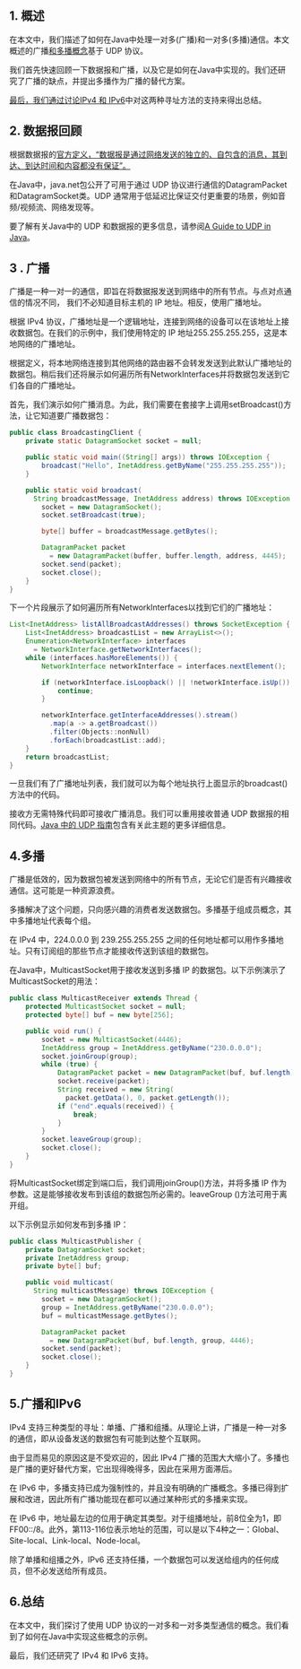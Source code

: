 ## 1. 概述

在本文中，我们描述了如何在Java中处理一对多(广播)和一对多(多播)通信。本文概述的广播[和多播概念](https://www.baeldung.com/cs/multicast-vs-broadcast-anycast-unicast)基于 UDP 协议。

我们首先快速回顾一下数据报和广播，以及它是如何在Java中实现的。我们还研究了广播的缺点，并提出多播作为广播的替代方案。

[最后，我们通过讨论IPv4 和 IPv6](https://www.baeldung.com/cs/ipv4-vs-ipv6)中对这两种寻址方法的支持来得出总结。

## 2. 数据报回顾

根据数据报的[官方定义，“数据报是通过网络发送的独立的、自包含的消息，其到达、到达时间和内容都没有保证”。](https://docs.oracle.com/javase/tutorial/networking/datagrams/)

在Java中，java.net包公开了可用于通过 UDP 协议进行通信的DatagramPacket和DatagramSocket类。UDP 通常用于低延迟比保证交付更重要的场景，例如音频/视频流、网络发现等。

要了解有关Java中的 UDP 和数据报的更多信息，请参阅[A Guide to UDP in Java](https://www.baeldung.com/udp-in-java)。

## 3 . 广播

广播是一种一对一的通信，即旨在将数据报发送到网络中的所有节点。与点对点通信的情况不同， 我们不必知道目标主机的 IP 地址。相反，使用广播地址。

根据 IPv4 协议，广播地址是一个逻辑地址，连接到网络的设备可以在该地址上接收数据包。在我们的示例中，我们使用特定的 IP 地址255.255.255.255，这是本地网络的广播地址。

根据定义，将本地网络连接到其他网络的路由器不会转发发送到此默认广播地址的数据包。稍后我们还将展示如何遍历所有NetworkInterfaces并将数据包发送到它们各自的广播地址。

首先，我们演示如何广播消息。为此，我们需要在套接字上调用setBroadcast()方法，让它知道要广播数据包：

```java
public class BroadcastingClient {
    private static DatagramSocket socket = null;

    public static void main((String[] args)) throws IOException {
        broadcast("Hello", InetAddress.getByName("255.255.255.255"));
    }

    public static void broadcast(
      String broadcastMessage, InetAddress address) throws IOException {
        socket = new DatagramSocket();
        socket.setBroadcast(true);

        byte[] buffer = broadcastMessage.getBytes();

        DatagramPacket packet 
          = new DatagramPacket(buffer, buffer.length, address, 4445);
        socket.send(packet);
        socket.close();
    }
}
```

下一个片段展示了如何遍历所有NetworkInterfaces以找到它们的广播地址：

```java
List<InetAddress> listAllBroadcastAddresses() throws SocketException {
    List<InetAddress> broadcastList = new ArrayList<>();
    Enumeration<NetworkInterface> interfaces 
      = NetworkInterface.getNetworkInterfaces();
    while (interfaces.hasMoreElements()) {
        NetworkInterface networkInterface = interfaces.nextElement();

        if (networkInterface.isLoopback() || !networkInterface.isUp()) {
            continue;
        }

        networkInterface.getInterfaceAddresses().stream() 
          .map(a -> a.getBroadcast())
          .filter(Objects::nonNull)
          .forEach(broadcastList::add);
    }
    return broadcastList;
}
```

一旦我们有了广播地址列表，我们就可以为每个地址执行上面显示的broadcast()方法中的代码。

接收方无需特殊代码即可接收广播消息。我们可以重用接收普通 UDP 数据报的相同代码。[Java 中的 UDP 指南](https://www.baeldung.com/udp-in-java)包含有关此主题的更多详细信息。

## 4.多播

广播是低效的，因为数据包被发送到网络中的所有节点，无论它们是否有兴趣接收通信。这可能是一种资源浪费。

多播解决了这个问题，只向感兴趣的消费者发送数据包。多播基于组成员概念，其中多播地址代表每个组。

在 IPv4 中，224.0.0.0 到 239.255.255.255 之间的任何地址都可以用作多播地址。只有订阅组的那些节点才能接收传送到该组的数据包。

在Java中，MulticastSocket用于接收发送到多播 IP 的数据包。以下示例演示了MulticastSocket的用法：

```java
public class MulticastReceiver extends Thread {
    protected MulticastSocket socket = null;
    protected byte[] buf = new byte[256];

    public void run() {
        socket = new MulticastSocket(4446);
        InetAddress group = InetAddress.getByName("230.0.0.0");
        socket.joinGroup(group);
        while (true) {
            DatagramPacket packet = new DatagramPacket(buf, buf.length);
            socket.receive(packet);
            String received = new String(
              packet.getData(), 0, packet.getLength());
            if ("end".equals(received)) {
                break;
            }
        }
        socket.leaveGroup(group);
        socket.close();
    }
}
```

将MulticastSocket绑定到端口后，我们调用joinGroup()方法，并将多播 IP 作为参数。这是能够接收发布到该组的数据包所必需的。leaveGroup ()方法可用于离开组。

以下示例显示如何发布到多播 IP：

```java
public class MulticastPublisher {
    private DatagramSocket socket;
    private InetAddress group;
    private byte[] buf;

    public void multicast(
      String multicastMessage) throws IOException {
        socket = new DatagramSocket();
        group = InetAddress.getByName("230.0.0.0");
        buf = multicastMessage.getBytes();

        DatagramPacket packet 
          = new DatagramPacket(buf, buf.length, group, 4446);
        socket.send(packet);
        socket.close();
    }
}
```

## 5.广播和IPv6

IPv4 支持三种类型的寻址：单播、广播和组播。从理论上讲，广播是一种一对多的通信，即从设备发送的数据包有可能到达整个互联网。

由于显而易见的原因这是不受欢迎的，因此 IPv4 广播的范围大大缩小了。多播也是广播的更好替代方案，它出现得晚得多，因此在采用方面滞后。

在 IPv6 中，多播支持已成为强制性的，并且没有明确的广播概念。多播已得到扩展和改进，因此所有广播功能现在都可以通过某种形式的多播来实现。

在 IPv6 中，地址最左边的位用于确定其类型。对于组播地址，前8位全为1，即FF00::/8。此外，第113-116位表示地址的范围，可以是以下4种之一：Global、Site-local、Link-local、Node-local。

除了单播和组播之外，IPv6 还支持任播，一个数据包可以发送给组内的任何成员，但不必发送给所有成员。

## 6.总结

在本文中，我们探讨了使用 UDP 协议的一对多和一对多类型通信的概念。我们看到了如何在Java中实现这些概念的示例。

最后，我们还研究了 IPv4 和 IPv6 支持。
